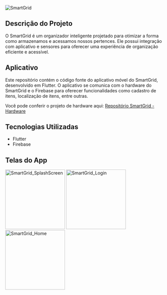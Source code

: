 
 


![SmartGrid](https://github.com/Mariana-gs/SmartGrid_App/assets/81964220/20286188-debb-41dc-8652-7b35b0b356a9)



## Descrição do Projeto
O SmartGrid é um organizador inteligente projetado para otimizar a forma como armazenamos e acessamos nossos pertences. Ele possui integração com aplicativo e sensores para oferecer uma experiência de organização eficiente e acessível.

## Aplicativo
Este repositório contém o código fonte do aplicativo móvel do SmartGrid, desenvolvido em Flutter. O aplicativo se comunica com o hardware do SmartGrid e o Firebase para oferecer funcionalidades como cadastro de itens, localização de itens, entre outras.

Você pode conferir o projeto de hardware aqui: [Repositório SmartGrid - Hardware](https://github.com/Mariana-gs/SmartGrid_ESP32)

## Tecnologias Utilizadas
- Flutter
- Firebase 

## Telas do App

<img width="189" alt="SmartGrid_SplashScreen" src="https://github.com/Mariana-gs/SmartGrid_App/assets/81964220/169a78bf-1cd6-4ec4-8644-a0d00c148094">

<img width="189" alt="SmartGrid_Login" src="https://github.com/Mariana-gs/SmartGrid_App/assets/81964220/b78b5811-73ec-4c28-95ed-3ec60b6b65bb">

<img width="189" alt="SmartGrid_Home" src="https://github.com/Mariana-gs/SmartGrid_App/assets/81964220/80c56042-0b0a-4051-9f1e-8b5eca7f16b2">





